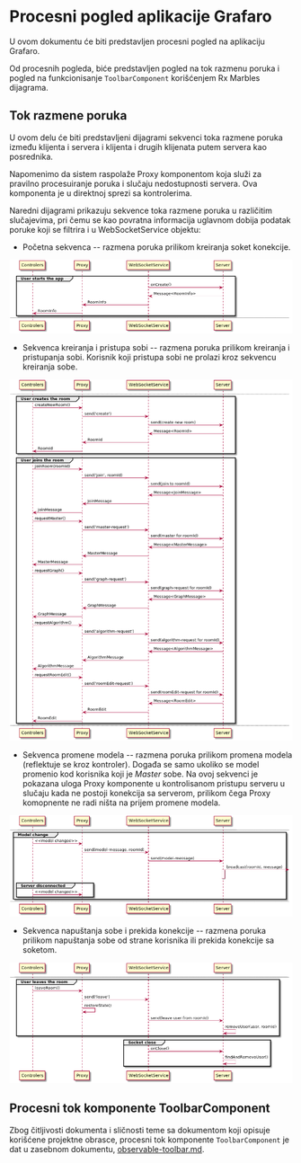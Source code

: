 # Procesni pogled aplikacije Grafaro

U ovom dokumentu će biti predstavljen procesni pogled na aplikaciju Grafaro.

Od procesnih pogleda, biće predstavljen pogled na tok razmenu poruka i pogled na funkcionisanje `ToolbarComponent` korišćenjem Rx Marbles dijagrama.

## Tok razmene poruka

U ovom delu će biti predstavljeni dijagrami sekvenci toka razmene poruka između klijenta i servera i klijenta i drugih klijenata putem servera kao posrednika.

Napomenimo da sistem raspolaže Proxy komponentom koja služi za pravilno procesuiranje poruka i slučaju nedostupnosti servera. Ova komponenta je u direktnoj sprezi sa kontrolerima.

Naredni dijagrami prikazuju sekvence toka razmene poruka u različitim slučajevima, pri čemu se kao povratna informacija uglavnom dobija podatak poruke koji se filtrira i u WebSocketService objektu:

* Početna sekvenca -- razmena poruka prilikom kreiranja soket konekcije.

![Početna sekvenca](img/start-seq.png)

* Sekvenca kreiranja i pristupa sobi -- razmena poruka prilikom kreiranja i pristupanja sobi. Korisnik koji pristupa sobi ne prolazi kroz sekvencu kreiranja sobe.

![Sekvenca kreiranja i pristupa sobi](img/create-join-seq.png)

* Sekvenca promene modela -- razmena poruka prilikom promena modela (reflektuje se kroz kontroler). Događa se samo ukoliko se model promenio kod korisnika koji je _Master_ sobe. Na ovoj sekvenci je pokazana uloga Proxy komponente u kontrolisanom pristupu serveru u slučaju kada ne postoji konekcija sa serverom, prilikom čega Proxy komopnente ne radi ništa na prijem promene modela.

![Sekvenca promene modela](img/model-change-seq.png)

* Sekvenca napuštanja sobe i prekida konekcije -- razmena poruka prilikom napuštanja sobe od strane korisnika ili prekida konekcije sa soketom.

![Sekvenca napuštanja sobe i prekida konekcije](img/leave-seq.png)

## Procesni tok komponente ToolbarComponent

Zbog čitljivosti dokumenta i sličnosti teme sa dokumentom koji opisuje korišćene projektne obrasce, procesni tok komponente `ToolbarComponent` je dat u zasebnom dokumentu, [observable-toolbar.md](../patterns/observables-toolbar.md).

